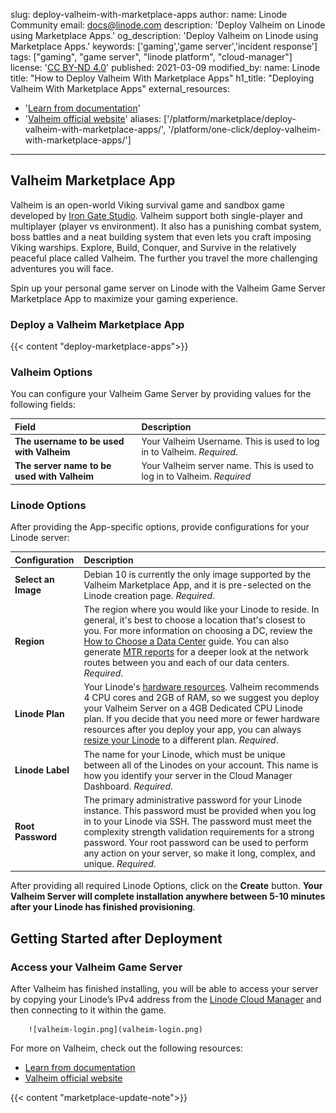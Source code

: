 slug: deploy-valheim-with-marketplace-apps
author:
  name: Linode Community
  email: docs@linode.com
description: 'Deploy Valheim on Linode using Marketplace Apps.'
og_description: 'Deploy Valheim on Linode using Marketplace Apps.'
keywords: ['gaming','game server','incident response']
tags: ["gaming", "game server", "linode platform", "cloud-manager"]
license: '[CC BY-ND 4.0](https://creativecommons.org/licenses/by-nd/4.0)'
published: 2021-03-09
modified_by:
  name: Linode
title: "How to Deploy Valheim With Marketplace Apps"
h1_title: "Deploying Valheim With Marketplace Apps"
external_resources:
- '[Learn from documentation](https://linuxgsm.com/lgsm/vhserver/)'
- '[Valheim official website](https://www.valheimgame.com/)'
aliases: ['/platform/marketplace/deploy-valheim-with-marketplace-apps/', '/platform/one-click/deploy-valheim-with-marketplace-apps/']
---

## Valheim Marketplace App

<!-- Intro paragraph describing the app and what it accomplishes. -->
Valheim is an open-world Viking survival game and sandbox game developed by [Iron Gate Studio](https://irongatestudio.se/). 
Valheim support both single-player and multiplayer (player vs environment). It also has a punishing combat system, boss battles and a neat building system 
that even lets you craft imposing Viking warships. Explore, Build, Conquer, and Survive in the relatively peaceful place called Valheim. The further you travel
the more challenging adventures you will face.

Spin up your personal game server on Linode with the Valheim Game Server Marketplace App to maximize your gaming experience.

### Deploy a Valheim Marketplace App

<!-- shortguide used by every Marketplace app to describe how to deploy from the Cloud Manger -->

{{< content "deploy-marketplace-apps">}}

### Valheim Options

<!-- The following table has three parts. The UDF name, in bold and in one column, followed by
     UDF description in the second column. The description is in normal text, with an optional
     "Required." tag at the end of the description, in italics, if the field is mandatory. -->
You can configure your Valheim Game Server by providing values for the following fields:

| **Field** | **Description** |
|:--------------|:------------|
| **The username to be used with Valheim** | Your Valheim Username. This is used to log in to Valheim. *Required*. |
| **The server name to be used with Valheim** | Your Valheim server name. This is used to log in to Valheim. *Required* |

### Linode Options

After providing the App-specific options, provide configurations for your Linode server:
<!-- Be sure to edit the Select an Image and Linode Plan to match app's needs -->

| **Configuration** | **Description** |
|:--------------|:------------|
| **Select an Image** | Debian 10 is currently the only image supported by the Valheim Marketplace App, and it is pre-selected on the Linode creation page. *Required*. |
| **Region** | The region where you would like your Linode to reside. In general, it's best to choose a location that's closest to you. For more information on choosing a DC, review the [How to Choose a Data Center](/docs/guides/how-to-choose-a-data-center) guide. You can also generate [MTR reports](/docs/guides/diagnosing-network-issues-with-mtr/) for a deeper look at the network routes between you and each of our data centers. *Required*. |
| **Linode Plan** | Your Linode's [hardware resources](/docs/guides/how-to-choose-a-linode-plan/#hardware-resource-definitions). Valheim recommends 4 CPU cores and 2GB of RAM, so we suggest you deploy your Valheim Server on a 4GB Dedicated CPU Linode plan. If you decide that you need more or fewer hardware resources after you deploy your app, you can always [resize your Linode](/docs/guides/resizing-a-linode/) to a different plan. *Required*. |
| **Linode Label** | The name for your Linode, which must be unique between all of the Linodes on your account. This name is how you identify your server in the Cloud Manager Dashboard. *Required*. |
| **Root Password** | The primary administrative password for your Linode instance. This password must be provided when you log in to your Linode via SSH. The password must meet the complexity strength validation requirements for a strong password. Your root password can be used to perform any action on your server, so make it long, complex, and unique. *Required*. |

<!-- the following disclaimer lets the user know how long it will take
     to deploy the app -->
After providing all required Linode Options, click on the **Create** button. **Your Valheim Server will complete installation anywhere between 5-10 minutes after your Linode has finished provisioning**.

## Getting Started after Deployment

<!-- the following headings and paragraphs outline the steps necessary
     to access and interact with the Marketplace app. -->

### Access your Valheim Game Server

After Valheim has finished installing, you will be able to access your server by copying your Linode’s IPv4 address from the [Linode Cloud Manager](https://cloud.linode.com) and then connecting to it within the game.

        ![valheim-login.png](valheim-login.png)

For more on Valheim, check out the following resources:

- [Learn from documentation](https://linuxgsm.com/lgsm/vhserver/)
- [Valheim official website](https://www.valheimgame.com/)

<!-- the following shortcode informs the user that Linode does not provide automatic updates
     to the Marketplace app, and that the user is responsible for the security and longevity
     of the installation. -->
{{< content "marketplace-update-note">}}
